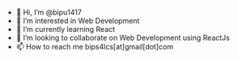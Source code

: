 - 👋 Hi, I’m @bipu1417
- 👀 I’m interested in Web Development 
- 🌱 I’m currently learning React
- 💞️ I’m looking to collaborate on Web Development using ReactJs
- 📫 How to reach me bips4lcs[at]gmail[dot]com

<!---
bipu1417/bipu1417 is a ✨ special ✨ repository because its `README.md` (this file) appears on your GitHub profile.
You can click the Preview link to take a look at your changes.
--->
